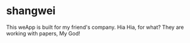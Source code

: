 # shangwei

This weApp is built for my friend's company.
Hia Hia, for what? They are working with papers, My God!
